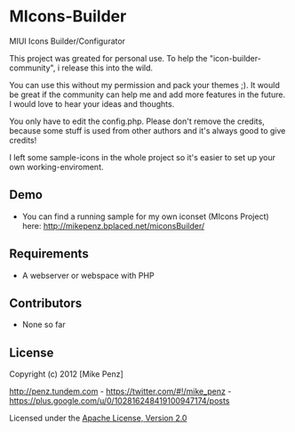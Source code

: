 MIcons-Builder
==============

MIUI Icons Builder/Configurator

This project was greated for personal use. To help the "icon-builder-community", i release this into the wild. 

You can use this without my permission and pack your themes ;). It would be great if the community can help me
and add more features in the future. I would love to hear your ideas and thoughts.


You only have to edit the config.php. Please don't remove the credits, because some stuff is used from other 
authors and it's always good to give credits!

I left some sample-icons in the whole project so it's easier to set up your own working-enviroment. 




## Demo

* You can find a running sample for my own iconset (MIcons Project) here:
http://mikepenz.bplaced.net/miconsBuilder/




## Requirements

* A webserver or webspace with PHP




## Contributors

* None so far




## License
Copyright (c) 2012 [Mike Penz] 

<http://penz.tundem.com> - <https://twitter.com/#!/mike_penz> - <https://plus.google.com/u/0/102816248419100947174/posts>
	   

Licensed under the [Apache License, Version 2.0](http://www.apache.org/licenses/LICENSE-2.0.html)



